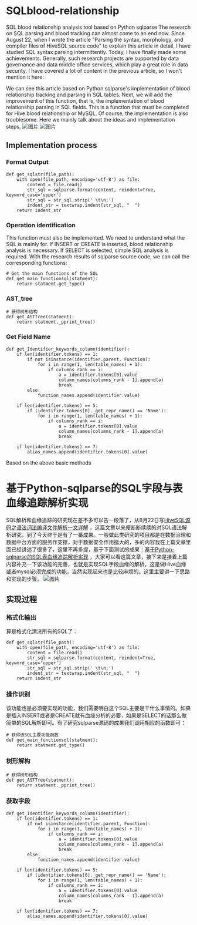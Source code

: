 # SQLblood-relationship
SQL blood relationship analysis tool based on Python sqlparse
The research on SQL parsing and blood tracking can almost come to an end now. Since August 22, when I wrote the article "Parsing the syntax, morphology, and compiler files of HiveSQL source code" to explain this article in detail, I have studied SQL syntax parsing intermittently. Today, I have finally made some achievements. Generally, such research projects are supported by data governance and data middle office services, which play a great role in data security. I have covered a lot of content in the previous article, so I won't mention it here:

We can see this article based on Python sqlparse's implementation of blood relationship tracking and parsing in SQL tables. Next, we will add the improvement of this function, that is, the implementation of blood relationship parsing in SQL fields. This is a function that must be completed for Hive blood relationship or MySQL. Of course, the implementation is also troublesome. Here we mainly talk about the ideas and implementation steps.
![图片](https://user-images.githubusercontent.com/62112487/198919776-500df560-226d-486d-a8c9-9a3287e122ca.png)
![图片](https://user-images.githubusercontent.com/62112487/198919770-f6c03b37-a524-489d-a8d0-a128bc9ebfe5.png)

## Implementation process
### Format Output
```
def get_sqlstr(file_path):
    with open(file_path, encoding='utf-8') as file:
        content = file.read()
        str_sql = sqlparse.format(content, reindent=True, keyword_case='upper')
        str_sql = str_sql.strip(' \t\n;')
        indent_str = textwrap.indent(str_sql, "  ")
    return indent_str
```
### Operation identification
This function must also be implemented. We need to understand what the SQL is mainly for. If INSERT or CREATE is inserted, blood relationship analysis is necessary. If SELECT is selected, simple SQL analysis is required. With the research results of sqlparse source code, we can call the corresponding functions:
```
# Get the main functions of the SQL
def get_main_functionsql(statment):
    return statment.get_type()
```
###  AST_tree
```
# 获得树形结构
def get_ASTTree(statment):
    return statment._pprint_tree()
```
### Get Field Name
```
def get_Identifier_keywords_column(identifier):
    if len(identifier.tokens) == 1:
        if not isinstance(identifier.parent, Function):
            for i in range(1, len(table_names) + 1):
                if columns_rank == i:
                    a = identifier.tokens[0].value
                    column_names[columns_rank - 1].append(a)
                    break
        else:
            function_names.append(identifier.value)

    if len(identifier.tokens) == 5:
        if (identifier.tokens[0]._get_repr_name() == 'Name'):
            for i in range(1, len(table_names) + 1):
                if columns_rank == i:
                    a = identifier.tokens[0].value
                    column_names[columns_rank - 1].append(a)
                    break

    if len(identifier.tokens) == 7:
        alias_names.append(identifier.tokens[0].value)
```
Based on the above basic methods
# 基于Python-sqlparse的SQL字段与表血缘追踪解析实现
SQL解析和血缘追踪的研究现在差不多可以告一段落了，从8月22日写[HiveSQL源码之语法词法编译文件解析一文详解](https://blog.csdn.net/master_hunter/article/details/126462698) ，这篇文章以来便断断续续的对SQL语法解析研究，到了今天终于是有了一番成果。一般做此类研究的项目都是在数据治理和数据中台方面的服务作支撑，对于数据安全作用挺大的，多的内容我在上篇文章里面已经讲述了很多了，这里不再多提，基于下面测试的成果：[基于Python-sqlparse的SQL表血缘追踪解析实现](https://jxnuxwt.blog.csdn.net/article/details/127387722) ，大家可以看这篇文章，接下来是接着上篇内容补充一下该功能的完善，也就是实现SQL字段血缘的解析，这是做Hive血缘或者mysql必须完成的功能，当然实现起来也是比较麻烦的。这里主要讲一下思路和实现的步骤。
![图片](https://user-images.githubusercontent.com/62112487/198917778-12ddda26-c205-4fb5-a3c2-492599cda0e7.png)
## 实现过程
### 格式化输出
算是格式化清洗所有的SQL了：
```
def get_sqlstr(file_path):
    with open(file_path, encoding='utf-8') as file:
        content = file.read()
        str_sql = sqlparse.format(content, reindent=True, keyword_case='upper')
        str_sql = str_sql.strip(' \t\n;')
        indent_str = textwrap.indent(str_sql, "  ")
    return indent_str
```
### 操作识别
该功能也是必须要实现的功能，我们需要明白这个SQL主要是干什么事情的。如果是插入INSERT或者是CREATE就有血缘分析的必要，如果是SELECT的话那么做简单的SQL解析即可。有了研究sqlparse源码的成果我们调用相应的函数即可：
```
# 获得该SQL主要功能函数
def get_main_functionsql(statment):
    return statment.get_type()
```
### 树形解构
```
# 获得树形结构
def get_ASTTree(statment):
    return statment._pprint_tree()
```
### 获取字段
```
def get_Identifier_keywords_column(identifier):
    if len(identifier.tokens) == 1:
        if not isinstance(identifier.parent, Function):
            for i in range(1, len(table_names) + 1):
                if columns_rank == i:
                    a = identifier.tokens[0].value
                    column_names[columns_rank - 1].append(a)
                    break
        else:
            function_names.append(identifier.value)

    if len(identifier.tokens) == 5:
        if (identifier.tokens[0]._get_repr_name() == 'Name'):
            for i in range(1, len(table_names) + 1):
                if columns_rank == i:
                    a = identifier.tokens[0].value
                    column_names[columns_rank - 1].append(a)
                    break

    if len(identifier.tokens) == 7:
        alias_names.append(identifier.tokens[0].value)
```      

